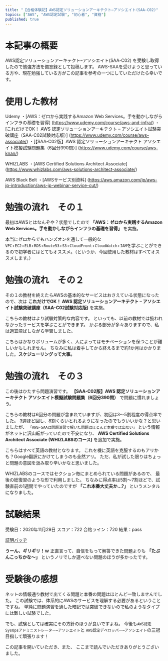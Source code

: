 ```yaml
---
title: "【合格体験記】AWS認定ソリューションアーキテクト–アソシエイト(SAA-C02)"
topics: ["AWS", "AWS認定試験", "初心者", "資格"]
published: true
---
```


# 本記事の概要

AWS認定ソリューションアーキテクト–アソシエイト(SAA-C02) を受験し取得したので勉強方法を備忘録として投稿します。
AWS-SAAを受けようと思っている方や、現在勉強している方がこの記事を参考の一つにしていただけたら幸いです。

# 使用した教材

Udemy
・[AWS：ゼロから実践するAmazon Web Services。手を動かしながらインフラの基礎を習得] (<https://www.udemy.com/course/aws-and-infra/>)
・[これだけでOK！ AWS 認定ソリューションアーキテクト – アソシエイト試験突破講座（SAA-C02試験対応版）] (<https://www.udemy.com/course/aws-associate/>)
・[【SAA-C02版】AWS 認定ソリューションアーキテクト アソシエイト模擬試験問題集（6回分390問）] (<https://www.udemy.com/course/aws-knan/>)

WHIZLABS
・[AWS Certified Solutions Architect Associate] (<https://www.whizlabs.com/aws-solutions-architect-associate/>)

AWS Black Belt
・[AWSサービス別資料] (<https://aws.amazon.com/jp/aws-jp-introduction/aws-jp-webinar-service-cut/>)

# 勉強の流れ　その１

最初はAWSとはなんぞや？状態でしたので
**「AWS：ゼロから実践するAmazon Web Services。手を動かしながらインフラの基礎を習得」** を実施。

本当にゼロからでもハンズオンを通して一般的な`VPC`+`EC2`+`ELB`+`RDS`+`Route53`+`S3`+`CloudFront`+`CloudWatch`+`IAM`を学ぶことができるので初学者にはとてもオススメ。（というか、今回使用した教材はすべてオススメします。）

# 勉強の流れ　その２

その１の教材を終えたらAWSの基本的なサービスはおさえている状態になったので、次は
**これだけでOK！ AWS 認定ソリューションアーキテクト – アソシエイト試験突破講座（SAA-C02試験対応版)** を実施。

こちらの教材はより試験対策的な内容です。
といっても、以前の教材では扱われなかったサービスを学ぶことができます。
かぶる部分が多々ありますので、私は適宜飛ばしながら学習しました。

こちらはかなりボリュームが多く、人によってはモチベーションを保つことが難しいかもしれません。
ちなみに私は着手してから終えるまで約1か月はかかりました。**スケジューリングって大事。**

# 勉強の流れ　その３

この後はひたすら問題演習です。
**【SAA-C02版】AWS 認定ソリューションアーキテクト アソシエイト模擬試験問題集（6回分390問）** で問題に慣れましょう。

こちらの教材は6回分の問題が含まれていますが、初回は3～5割程度の得点率でした。
3週ほど回し、8割くらいとれるようになったのでもういいかな？と思いましたが、
`「AWS-SAAは問題演習で解いた問題はほとんど本番では出ない」`
という情報がネットに沢山転がっていたので不安になり、
**AWS Certified Solutions Architect Associate (WHIZLABSのコース)** を追加で実施。

こちらはすべて英語の教材となります。
これを機に英語を克服するのもアリかも？Google翻訳にかけてしまうのも全然アリ。
ただ、私が試した限りはちょっと問題の意図を汲み取り辛いかなと思いました。

WHIZLABSのコースではセクション毎にまとめられている問題があるので、
最後の総復習のような形で利用しました。
ちなみに得点率は5割～7割ほどで、試験直前の1週間でやっていたのですが
**「これ本番大丈夫か...?」** というメンタルになりました。

# 試験結果

受験日：2020年11月29日
スコア：722
合格ライン：720
結果：pass

[証明バッヂ](https://www.credly.com/badges/c14a41f1-4909-48a4-965e-e9a0bb5aaa98/public_url)

**うーん、ギリギリ！ｗ**
正直言って、自信をもって解答できた問題よりも
**「たぶんこっちかな～」** というノリでしか選べない問題のほうが多かったです。

# 受験後の感想

ネットの情報通り教材で出てくる問題と本番の問題はほとんど一致しませんでした。
この試験では、体系的にAWSのサービスを理解する必要があるということですね。
単純に問題演習を通した暗記では突破できないので私のようなタイプには難しい試験でした。

でも、試験としては確実にその方針のほうが良いですよね。
今後も`AWS認定SysOpsアドミニストレーター–アソシエイト`と
`AWS認定デベロッパー–アソシエイト`の三冠目指して頑張ります！

この記事を開いていただき、また、
ここまで読んでいただきありがとうございました。

